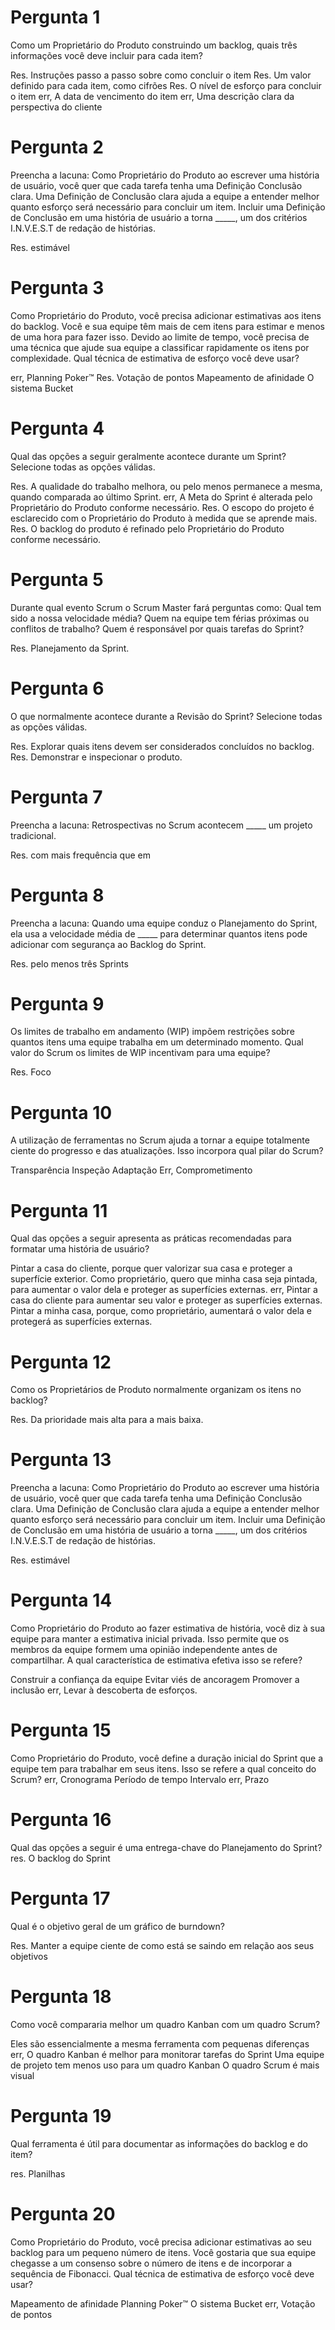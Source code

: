 # Pergunta 1
Como um Proprietário do Produto construindo um backlog, quais três informações você deve incluir para cada item?


Res. Instruções passo a passo sobre como concluir o item
Res. Um valor definido para cada item, como cifrões 
Res. O nível de esforço para concluir o item
err, A data de vencimento do item
err, Uma descrição clara da perspectiva do cliente

# Pergunta 2
Preencha a lacuna: Como Proprietário do Produto ao escrever uma história de usuário, você quer que cada tarefa tenha uma Definição Conclusão clara. Uma Definição de Conclusão clara ajuda a equipe a entender melhor quanto esforço será necessário para concluir um item. Incluir uma Definição de Conclusão em uma história de usuário a torna _____, um dos critérios I.N.V.E.S.T de redação de histórias.


Res. estimável

# Pergunta 3
Como Proprietário do Produto, você precisa adicionar estimativas aos itens do backlog. Você e sua equipe têm mais de cem itens para estimar e menos de uma hora para fazer isso. Devido ao limite de tempo, você precisa de uma técnica que ajude sua equipe a classificar rapidamente os itens por complexidade. Qual técnica de estimativa de esforço você deve usar?


err, Planning Poker™
Res. Votação de pontos
Mapeamento de afinidade
O sistema Bucket


# Pergunta 4
Qual das opções a seguir geralmente acontece durante um Sprint? Selecione todas as opções válidas.

Res. A qualidade do trabalho melhora, ou pelo menos permanece a mesma, quando comparada ao último Sprint.
err, A Meta do Sprint é alterada pelo Proprietário do Produto conforme necessário.
Res. O escopo do projeto é esclarecido com o Proprietário do Produto à medida que se aprende mais.
Res. O backlog do produto é refinado pelo Proprietário do Produto conforme necessário.

# Pergunta 5
Durante qual evento Scrum o Scrum Master fará perguntas como: Qual tem sido a nossa velocidade média? Quem na equipe tem férias próximas ou conflitos de trabalho? Quem é responsável por quais tarefas do Sprint? 

Res. Planejamento da Sprint.

# Pergunta 6
O que normalmente acontece durante a Revisão do Sprint? Selecione todas as opções válidas.

Res. Explorar quais itens devem ser considerados concluídos no backlog.
Res. Demonstrar e inspecionar o produto.


# Pergunta 7
Preencha a lacuna: Retrospectivas no Scrum acontecem _____ um projeto tradicional.

Res. com mais frequência que em

# Pergunta 8
Preencha a lacuna: Quando uma equipe conduz o Planejamento do Sprint, ela usa a velocidade média de _____ para determinar quantos itens pode adicionar com segurança ao Backlog do Sprint.

Res. pelo menos três Sprints 


# Pergunta 9
Os limites de trabalho em andamento (WIP) impõem restrições sobre quantos itens uma equipe trabalha em um determinado momento. Qual valor do Scrum os limites de WIP incentivam para uma equipe?

Res. Foco


# Pergunta 10
A utilização de ferramentas no Scrum ajuda a tornar a equipe totalmente ciente do progresso e das atualizações. Isso incorpora qual pilar do Scrum?

Transparência
Inspeção
Adaptação
Err, Comprometimento

# Pergunta 11
Qual das opções a seguir apresenta as práticas recomendadas para formatar uma história de usuário? 

Pintar a casa do cliente, porque quer valorizar sua casa e proteger a superfície exterior. 
Como proprietário, quero que minha casa seja pintada, para aumentar o valor dela e proteger as superfícies externas.
err, Pintar a casa do cliente para aumentar seu valor e proteger as superfícies externas.
Pintar a minha casa, porque, como proprietário, aumentará o valor dela e protegerá as superfícies externas.

# Pergunta 12
Como os Proprietários de Produto normalmente organizam os itens no backlog?

Res.  Da prioridade mais alta para a mais baixa.

# Pergunta 13
Preencha a lacuna: Como Proprietário do Produto ao escrever uma história de usuário, você quer que cada tarefa tenha uma Definição Conclusão clara. Uma Definição de Conclusão clara ajuda a equipe a entender melhor quanto esforço será necessário para concluir um item. Incluir uma Definição de Conclusão em uma história de usuário a torna _____, um dos critérios I.N.V.E.S.T de redação de histórias.

Res. estimável

# Pergunta 14
Como Proprietário do Produto ao fazer estimativa de história, você diz à sua equipe para manter a estimativa inicial privada. Isso permite que os membros da equipe formem uma opinião independente antes de compartilhar. A qual característica de estimativa efetiva isso se refere?


Construir a confiança da equipe
Evitar viés de ancoragem 
Promover a inclusão
err, Levar à descoberta de esforços.

# Pergunta 15
Como Proprietário do Produto, você define a duração inicial do Sprint que a equipe tem para trabalhar em seus itens. Isso se refere a qual conceito do Scrum? 
err, Cronograma
Período de tempo
Intervalo
err, Prazo


# Pergunta 16
Qual das opções a seguir é uma entrega-chave do Planejamento do Sprint?
res. O backlog do Sprint

# Pergunta 17
Qual é o objetivo geral de um gráfico de burndown?

Res. Manter a equipe ciente de como está se saindo em relação aos seus objetivos

# Pergunta 18
Como você compararia melhor um quadro Kanban com um quadro Scrum?

Eles são essencialmente a mesma ferramenta com pequenas diferenças
err, O quadro Kanban é melhor para monitorar tarefas do Sprint
Uma equipe de projeto tem menos uso para um quadro Kanban
O quadro Scrum é mais visual


# Pergunta 19
Qual ferramenta é útil para documentar as informações do backlog e do item?

res. Planilhas
 
# Pergunta 20
Como Proprietário do Produto, você precisa adicionar estimativas ao seu backlog para um pequeno número de itens. Você gostaria que sua equipe chegasse a um consenso sobre o número de itens e de incorporar a sequência de Fibonacci. Qual técnica de estimativa de esforço você deve usar?

Mapeamento de afinidade
Planning Poker™
O sistema Bucket
err, Votação de pontos